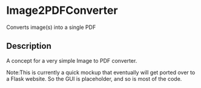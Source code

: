 # Image2PDFConverter
Converts image(s) into a single PDF

## Description
A concept for a very simple Image to PDF converter.  

Note:This is currently a quick mockup that eventually will get ported over to a Flask website. So the GUI is placeholder, and so is most of the code.
